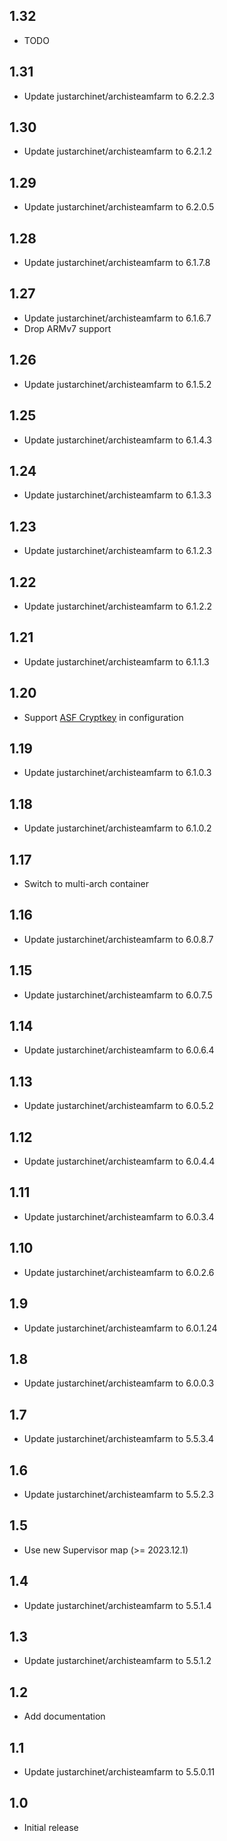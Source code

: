 ## 1.32
- TODO
## 1.31
- Update justarchinet/archisteamfarm to 6.2.2.3
## 1.30
- Update justarchinet/archisteamfarm to 6.2.1.2
## 1.29
- Update justarchinet/archisteamfarm to 6.2.0.5
## 1.28
- Update justarchinet/archisteamfarm to 6.1.7.8
## 1.27
- Update justarchinet/archisteamfarm to 6.1.6.7
- Drop ARMv7 support
## 1.26
- Update justarchinet/archisteamfarm to 6.1.5.2
## 1.25
- Update justarchinet/archisteamfarm to 6.1.4.3
## 1.24
- Update justarchinet/archisteamfarm to 6.1.3.3
## 1.23
- Update justarchinet/archisteamfarm to 6.1.2.3
## 1.22
- Update justarchinet/archisteamfarm to 6.1.2.2
## 1.21
- Update justarchinet/archisteamfarm to 6.1.1.3
## 1.20
- Support [ASF Cryptkey](https://github.com/JustArchiNET/ArchiSteamFarm/wiki/Command-Line-Arguments#arguments) in configuration
## 1.19
- Update justarchinet/archisteamfarm to 6.1.0.3
## 1.18
- Update justarchinet/archisteamfarm to 6.1.0.2
## 1.17
- Switch to multi-arch container
## 1.16
- Update justarchinet/archisteamfarm to 6.0.8.7
## 1.15
- Update justarchinet/archisteamfarm to 6.0.7.5
## 1.14
- Update justarchinet/archisteamfarm to 6.0.6.4
## 1.13
- Update justarchinet/archisteamfarm to 6.0.5.2
## 1.12
- Update justarchinet/archisteamfarm to 6.0.4.4
## 1.11
- Update justarchinet/archisteamfarm to 6.0.3.4
## 1.10
- Update justarchinet/archisteamfarm to 6.0.2.6
## 1.9
- Update justarchinet/archisteamfarm to 6.0.1.24
## 1.8
- Update justarchinet/archisteamfarm to 6.0.0.3
## 1.7
- Update justarchinet/archisteamfarm to 5.5.3.4
## 1.6
- Update justarchinet/archisteamfarm to 5.5.2.3
## 1.5
- Use new Supervisor map (>= 2023.12.1)
## 1.4
- Update justarchinet/archisteamfarm to 5.5.1.4
## 1.3
- Update justarchinet/archisteamfarm to 5.5.1.2 
## 1.2
- Add documentation
## 1.1
- Update justarchinet/archisteamfarm to 5.5.0.11
## 1.0
- Initial release

